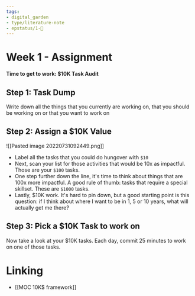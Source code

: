```yaml
---
tags: 
- digital_garden
- type/literature-note
- epstatus/1-🌱
---
```

# Week 1 - Assignment

**Time to get to work: $10K Task Audit**

## Step 1: Task Dump
Write down all the things that you currently are working on, that you should be working on or that you want to work on

## Step 2: Assign a $10K Value
![[Pasted image 20220731092449.png]]
- Label all the tasks that you could do hungover with `$10`
- Next, scan your list for those activities that would be 10x as impactful. Those are your `$100` tasks.
- One step further down the line, it's time to think about things that are 100x more impactful. A good rule of thumb: tasks that require a special skillset. These are `$1000` tasks.
- Lastly, $10K work. It's hard to pin down, but a good starting point is this question: if I think about where I want to be in 1, 5 or 10 years, what will actually get me there?

## Step 3: Pick a $10K Task to work on
Now take a look at your $10K tasks. Each day, commit 25 minutes to work on one of those tasks.

# Linking
+ [[MOC 10K$ framework]]